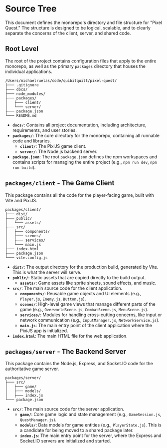 # **Source Tree**

This document defines the monorepo's directory and file structure for "Pixel Quest." The structure is designed to be logical, scalable, and to clearly separate the concerns of the client, server, and shared code.

## **Root Level**

The root of the project contains configuration files that apply to the entire monorepo, as well as the primary `packages` directory that houses the individual applications.

```
/Users/michaelruelas/code/quibitquilt/pixel-quest/
├─── .gitignore
├─── docs/
├─── node_modules/
├─── packages/
│   ├─── client/
│   └─── server/
├─── package.json
└─── README.md
```

*   **`docs/`**: Contains all project documentation, including architecture, requirements, and user stories.
*   **`packages/`**: The core directory for the monorepo, containing all runnable code and libraries.
    *   **`client/`**: The PixiJS game client.
    *   **`server/`**: The Node.js backend server.
*   **`package.json`**: The root `package.json` defines the npm workspaces and contains scripts for managing the entire project (e.g., `npm run dev`, `npm run build`).

## **`packages/client` - The Game Client**

This package contains all the code for the player-facing game, built with Vite and PixiJS.

```
packages/client/
├─── dist/
├─── public/
│   └─── assets/
├─── src/
│   ├─── components/
│   ├─── scenes/
│   ├─── services/
│   └─── main.js
├─── index.html
├─── package.json
└─── vite.config.js
```

*   **`dist/`**: The output directory for the production build, generated by Vite. This is what the server will serve.
*   **`public/`**: Static assets that are copied directly to the build output.
    *   **`assets/`**: Game assets like sprite sheets, sound effects, and music.
*   **`src/`**: The main source code for the client application.
    *   **`components/`**: Reusable game objects and UI elements (e.g., `Player.js`, `Enemy.js`, `Button.js`).
    *   **`scenes/`**: High-level game views that manage different parts of the game (e.g., `OverworldScene.js`, `CombatScene.js`, `MenuScene.js`).
    *   **`services/`**: Modules for handling cross-cutting concerns, like input or network communication (e.g., `InputManager.js`, `NetworkService.js`).
    *   **`main.js`**: The main entry point of the client application where the PixiJS app is initialized.
*   **`index.html`**: The main HTML file for the web application.

## **`packages/server` - The Backend Server**

This package contains the Node.js, Express, and Socket.IO code for the authoritative game server.

```
packages/server/
├─── src/
│   ├─── game/
│   ├─── models/
│   ├─── index.js
└─── package.json
```

*   **`src/`**: The main source code for the server application.
    *   **`game/`**: Core game logic and state management (e.g., `GameSession.js`, `QuestManager.js`).
    *   **`models/`**: Data models for game entities (e.g., `PlayerState.js`). This is a candidate for being moved to a shared package later.
    *   **`index.js`**: The main entry point for the server, where the Express and Socket.IO servers are initialized and started.
